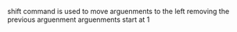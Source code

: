 shift command is used to move arguenments to the left removing the previous arguenment
arguenments start at 1

